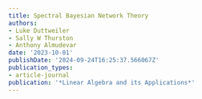 ```yaml
---
title: Spectral Bayesian Network Theory
authors:
- Luke Duttweiler
- Sally W Thurston
- Anthony Almudevar
date: '2023-10-01'
publishDate: '2024-09-24T16:25:37.566067Z'
publication_types:
- article-journal
publication: '*Linear Algebra and its Applications*'
---
```

